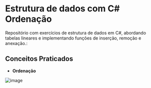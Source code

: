 # Estrutura de dados com C# Ordenação

Repositório com exercícios de estrutura de dados em C#, abordando tabelas lineares e implementando funções de inserção, remoção e anexação.:

## Conceitos Praticados

- **Ordenação**

![image](https://github.com/user-attachments/assets/d84a6109-8182-495b-b068-c0a29d6236f5)
